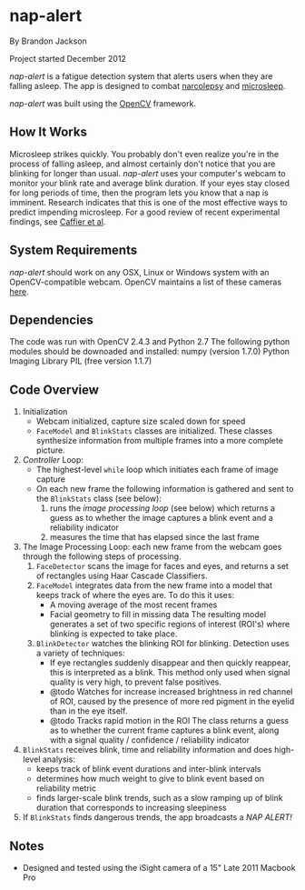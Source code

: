 nap-alert
=========

By Brandon Jackson

Project started December 2012

*nap-alert* is a fatigue detection system that alerts users when they are falling asleep. The app is designed to combat [narcolepsy][1] and [microsleep][2].

*nap-alert* was built using the [OpenCV][3] framework.

How It Works
------------

Microsleep strikes quickly. You probably don't even realize you're in the process of falling asleep, and almost certainly don't notice that you are blinking for longer than usual. *nap-alert* uses your computer's webcam to monitor your blink rate and average blink duration. If your eyes stay closed for long periods of time, then the program lets you know that a nap is imminent. Research indicates that this is one of the most effective ways to predict impending microsleep. For a good review of recent experimental findings, see [Caffier et al][4].

System Requirements
-------------------

*nap-alert* should work on any OSX, Linux or Windows system with an OpenCV-compatible webcam. OpenCV maintains a list of these cameras [here][5].

Dependencies
-------------------

The code was run with OpenCV 2.4.3 and Python 2.7
The following python modules should be downoaded and installed:
numpy (version 1.7.0)
Python Imaging Library PIL (free version 1.1.7)

Code Overview
-------------

1. Initialization
	- Webcam initialized, capture size scaled down for speed
	- `FaceModel` and `BlinkStats` classes are initialized. These classes synthesize information from multiple frames into a more complete picture.
2. *Controller* Loop:
	- The highest-level `while` loop which initiates each frame of image capture
	- On each new frame the following information is gathered and sent to the `BlinkStats` class (see below):
		1. runs the *image processing loop* (see below) which returns a guess as to whether the image captures a blink event and a reliability indicator
		2. measures the time that has elapsed since the last frame
3. The Image Processing Loop: each new frame from the webcam goes through the following steps of processing.
	1. `FaceDetector` scans the image for faces and eyes, and returns a set of rectangles using Haar Cascade Classifiers.
	2. `FaceModel` integrates data from the new frame into a model that keeps track of where the eyes are. To do this it uses:
		- A moving average of the most recent frames
		- Facial geometry to fill in missing data
	The resulting model generates a set of two specific regions of interest (ROI's) where blinking is expected to take place.
	3. `BlinkDetector` watches the blinking ROI for blinking. Detection uses a variety of techniques:
		- If eye rectangles suddenly disappear and then quickly reappear, this is interpreted as a blink. This method only used when signal quality is very high, to prevent false positives.
		- @todo Watches for increase increased brightness in red channel of ROI, caused by the presence of more red pigment in the eyelid than in the eye itself.
		- @todo Tracks rapid motion in the ROI
	The class returns a guess as to whether the current frame captures a blink event, along with a signal quality / confidence / reliability indicator
4. `BlinkStats` receives blink, time and reliability information and does high-level analysis:
	- keeps track of blink event durations and inter-blink intervals
	- determines how much weight to give to blink event based on reliability metric
	- finds larger-scale blink trends, such as a slow ramping up of blink duration that corresponds to increasing sleepiness
5. If `BlinkStats` finds dangerous trends, the app broadcasts a *NAP ALERT!*

Notes
-----

- Designed and tested using the iSight camera of a 15" Late 2011 Macbook Pro

[1]: http://en.wikipedia.org/wiki/Narcolepsy "Wikipedia: Narcolepsy"
[2]: http://en.wikipedia.org/wiki/Microsleep "Wikipedia: Microsleep"
[3]: http://www.opencv.org "OpenCV Framework Website"
[4]: http://link.springer.com/article/10.1007%2Fs00421-003-0807-5 "Caffier, Philipp P., Udo Erdmann, and Peter Ullsperger. \"Experimental evaluation of eye-blink parameters as a drowsiness measure.\" European Journal of Applied Physiology 89.3 (2003): 319-325."
[5]: http://opencv.willowgarage.com/wiki/Welcome/OS "List of webcams compatible with OpenCV"
